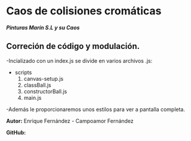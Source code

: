 # Caos de colisiones cromáticas
***Pinturas Marín S.L y su Caos***

## Correción de código y modulación.

-Incializado con un index.js se divide en varios archivos .js:
* scripts
    1. canvas-setup.js
    2. classBall.js
    3. constructorBall.js
    4. main.js

-Además le proporcionaremos unos estilos para ver a pantalla completa.

**Autor:** Enrique Fernández - Campoamor Fernández

**GitHub:** 